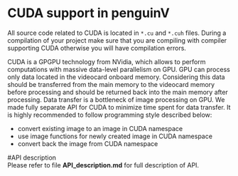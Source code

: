 # CUDA support in penguinV

All source code related to CUDA is located in ```*.cu``` and ```*.cuh``` files. During a compilation of your project make sure that you are compiling with compiler supporting CUDA otherwise you will have compilation errors.

CUDA is a GPGPU technology from NVidia, which allows to perform computations with massive data-level parallelism on GPU. GPU can process only data located in the videocard onboard memory. Considering this data should be transferred from the main memory to the videocard memory before processing and should be returned back into the main memory after processing. Data transfer is a bottleneck of image processing on GPU. We made fully separate API for CUDA to minimize time spent for data transfer. It is highly recommended to follow programming style described below:
- convert existing image to an image in CUDA namespace
- use image functions for newly created image in CUDA namespace
- convert back the image from CUDA namespace 

#API description    
Please refer to file **API_description.md** for full description of API.
